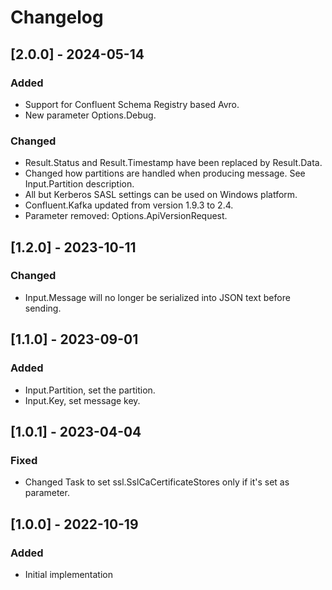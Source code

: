 # Changelog
## [2.0.0] - 2024-05-14
### Added
- Support for Confluent Schema Registry based Avro.
- New parameter Options.Debug.
### Changed 
- Result.Status and Result.Timestamp have been replaced by Result.Data.
- Changed how partitions are handled when producing message. See Input.Partition description.
- All but Kerberos SASL settings can be used on Windows platform.
- Confluent.Kafka updated from version 1.9.3 to 2.4.
- Parameter removed: Options.ApiVersionRequest.

## [1.2.0] - 2023-10-11
### Changed 
- Input.Message will no longer be serialized into JSON text before sending.

## [1.1.0] - 2023-09-01
### Added 
- Input.Partition, set the partition.
- Input.Key, set message key.

## [1.0.1] - 2023-04-04
### Fixed 
- Changed Task to set ssl.SslCaCertificateStores only if it's set as parameter.

## [1.0.0] - 2022-10-19
### Added
- Initial implementation